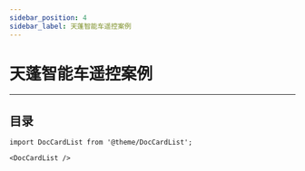 ```yaml
---
sidebar_position: 4
sidebar_label: 天蓬智能车遥控案例
---
```


# 天蓬智能车遥控案例
---

## 目录

```mdx-code-block
import DocCardList from '@theme/DocCardList';

<DocCardList />
```
